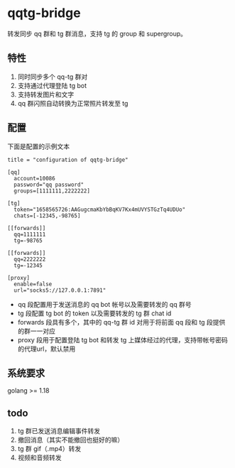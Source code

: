 # qqtg-bridge

转发同步 qq 群和 tg 群消息，支持 tg 的 group 和 supergroup。

## 特性

1. 同时同步多个 qq-tg 群对
2. 支持通过代理登陆 tg bot
3. 支持转发图片和文字
4. qq 群闪照自动转换为正常照片转发至 tg

## 配置

下面是配置的示例文本

```
title = "configuration of qqtg-bridge"

[qq]
  account=10086
  password="qq password"
  groups=[1111111,2222222]

[tg]
  token="1658565726:AAGugcmaKbYbBqKV7Kx4mUVYSTGzTq4UDUo"
  chats=[-12345,-98765]

[[forwards]]
  qq=1111111
  tg=-98765

[[forwards]]
  qq=2222222
  tg=-12345

[proxy]
  enable=false
  url="socks5://127.0.0.1:7891"
```

+ qq 段配置用于发送消息的 qq bot 帐号以及需要转发的 qq 群号
+ tg 段配置 tg bot 的 token 以及需要转发的 tg 群 chat id
+ forwards 段具有多个，其中的 qq-tg 群 id 对用于将前面 qq 段和 tg 段提供的群一一对应
+ proxy 段用于配置登陆 tg bot 和转发 tg 上媒体经过的代理，支持带帐号密码的代理url，默认禁用

## 系统要求

golang >= 1.18

## todo

1. tg 群已发送消息编辑事件转发
2. 撤回消息（其实不能撤回也挺好的嘛）
3. tg 群 gif（.mp4）转发
4. 视频和音频转发
